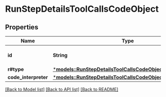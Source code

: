 # RunStepDetailsToolCallsCodeObject

## Properties
Name | Type | Description | Notes
------------ | ------------- | ------------- | -------------
**id** | **String** | The ID of the tool call. | 
**r#type** | [***models::RunStepDetailsToolCallsCodeObjectType**](RunStepDetailsToolCallsCodeObject_type.md) |  | 
**code_interpreter** | [***models::RunStepDetailsToolCallsCodeObjectCodeInterpreter**](RunStepDetailsToolCallsCodeObject_code_interpreter.md) |  | 

[[Back to Model list]](../README.md#documentation-for-models) [[Back to API list]](../README.md#documentation-for-api-endpoints) [[Back to README]](../README.md)


